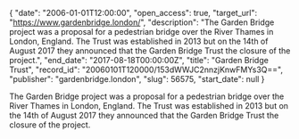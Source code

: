 {
  "date": "2006-01-01T12:00:00", 
  "open_access": true, 
  "target_url": "https://www.gardenbridge.london/", 
  "description": "The Garden Bridge project was a proposal for a pedestrian bridge over the River Thames in London, England. The Trust was established in 2013 but on the 14th of August 2017 they announced that the Garden Bridge Trust the closure of the project.", 
  "end_date": "2017-08-18T00:00:00Z", 
  "title": "Garden Bridge Trust", 
  "record_id": "20060101T120000/153dWWJC2nnzjKnwFMYs3Q==", 
  "publisher": "gardenbridge.london", 
  "slug": 56575, 
  "start_date": null
}

The Garden Bridge project was a proposal for a pedestrian bridge over the River Thames in London, England. The Trust was established in 2013 but on the 14th of August 2017 they announced that the Garden Bridge Trust the closure of the project.